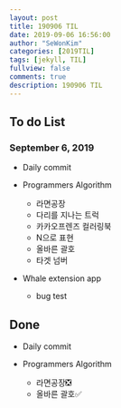 ```yaml
---
layout: post
title: 190906 TIL
date: 2019-09-06 16:56:00
author: "SeWonKim"
categories: [2019TIL]
tags: [jekyll, TIL]
fullview: false
comments: true
description: 190906 TIL
---
```


## To do List

### September 6, 2019

- Daily commit
- Programmers Algorithm

  - 라면공장
  - 다리를 지나는 트럭
  - 카카오프렌즈 컬러링북
  - N으로 표현
  - 올바른 괄호
  - 타겟 넘버

- Whale extension app
  - bug test

## Done

- Daily commit
- Programmers Algorithm

  - 라면공장❎
  - 올바른 괄호✅
